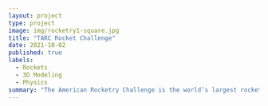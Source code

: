 ```yaml
---
layout: project
type: project
image: img/rocketry1-square.jpg
title: "TARC Rocket Challenge"
date: 2021-10-02
published: true
labels:
  - Rockets
  - 3D Modeling
  - Physics
summary: "The American Rocketry Challenge is the world’s largest rocket contest with nearly 5,000 students nationwide competing each year."
---
```


